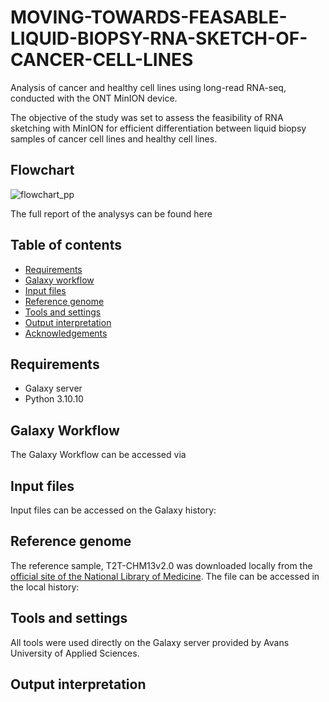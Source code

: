 # MOVING-TOWARDS-FEASABLE-LIQUID-BIOPSY-RNA-SKETCH-OF-CANCER-CELL-LINES
Analysis of cancer and healthy cell lines using long-read RNA-seq, conducted with the ONT MinION device.

The objective of the study was set to assess the feasibility of RNA sketching with MinION for efficient differentiation between liquid biopsy samples of cancer cell lines and healthy cell lines. 


## Flowchart
![flowchart_pp](https://github.com/ella0103/MOVING-TOWARDS-FEASABLE-LIQUID-BIOPSY-RNA-SKETCH-OF-CANCER-CELL-LINES/assets/121402109/eed5c459-ba85-45e4-a05b-4544908dce46)



The full report of the analysys can be found here

## Table of contents
- [Requirements](#requirements)
- [Galaxy workflow](#galaxy-workflow)
- [Input files](#input-files)
- [Reference genome](#reference-genome)
- [Tools and settings](#tools-and-settings)
- [Output interpretation](#output-interpretation)
- [Acknowledgements](#acknowledgements)

## Requirements
- Galaxy server
- Python 3.10.10

## Galaxy Workflow
The Galaxy Workflow can be accessed via  

## Input files 
Input files can be accessed on the Galaxy history:

## Reference genome
The reference sample, T2T-CHM13v2.0 was downloaded locally from the [official site of the National Library of Medicine](https://www.ncbi.nlm.nih.gov/assembly/GCF_009914755.1/). 
The file can be accessed in the local history: 

## Tools and settings
All tools were used directly on the Galaxy server provided by Avans University of Applied Sciences.

## Output interpretation

